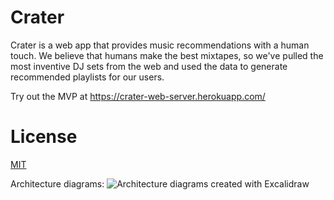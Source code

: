 # Crater

Crater is a web app that provides music recommendations with a human touch. We believe that humans make the best mixtapes, so we've pulled the most inventive DJ sets from the web and used the data to generate recommended playlists for our users.

Try out the MVP at https://crater-web-server.herokuapp.com/

# License
[MIT](https://choosealicense.com/licenses/mit/)

Architecture diagrams:
![Architecture diagrams created with Excalidraw](https://github.com/drex04/crater-scraper/blob/main/notebook/Architecture/Data%20Pipeline%2027%20Oct%202021.png)